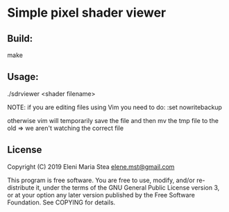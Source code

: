Simple pixel shader viewer
==========================

Build:
------
make

Usage:
------
./sdrviewer \<shader filename\>

NOTE: if you are editing files using Vim you need to do:
:set nowritebackup

otherwise vim will temporarily save the file and then mv the
tmp file to the old => we aren't watching the correct file


License
-------
Copyright (C) 2019 Eleni Maria Stea <elene.mst@gmail.com>

This program is free software. You are free to use, modify, and/or re-distribute
it, under the terms of the GNU General Public License version 3, or at your
option any later version published by the Free Software Foundation. See COPYING
for details.
